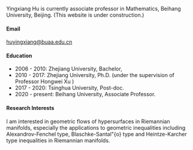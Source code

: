 
Yingxiang Hu is currently associate professor in Mathematics, Beihang University, Beijing. (This website is under construction.)

#### Email

huyingxiang@buaa.edu.cn

#### Education

- 2006 - 2010: Zhejiang University, Bachelor,
- 2010 - 2017: Zhejiang University, Ph.D. (under the supervision of Professor Hongwei Xu )
- 2017 - 2020: Tsinghua University, Post-doc.
- 2020 - present: Beihang University, Associate Professor.


#### Research Interests

I am interested in geometric flows of hypersurfaces in Riemannian manifolds, especially the applications to geometric inequalities including Alexandrov-Fenchel type, Blaschke-Santal\"{o} type and Heintze-Karcher type inequalities in Riemannian manifolds.  
